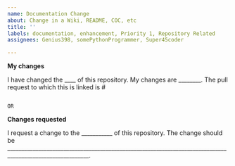 ```yaml
---
name: Documentation Change
about: Change in a Wiki, README, COC, etc
title: ''
labels: documentation, enhancement, Priority 1, Repository Related
assignees: Genius398, somePythonProgrammer, Super45coder

---
```


<!--UNLESS YOU ARE REQUESTING A CHANGE IN DOCUMENTATION YOU MUST MAKE A PULL REQUEST FOR US TO APPROVE THE CHANGES. MAKE SURE THE PULL REQUEST IS LINKED TO THIS ISSUE-->

<!--You can either make a change, or request a change. Delete one of the following categories which don't suite you-->

**My changes**

I have changed the ____ of this repository. My changes are ________. The pull request to which this is linked is #


                                                                          OR





**Changes requested**

I request a change to the ___________ of this repository. The change should be ___________________________________________________________________________________________________________.
